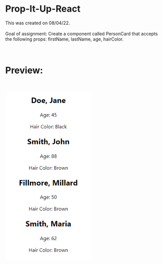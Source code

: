 # Prop-It-Up-React
This was created on 08/04/22.
<br><br>
Goal of assignment:
Create a component called PersonCard that accepts the following props: 
firstName, lastName, age, hairColor.
<br><br>
<br><h1>Preview:</h1>
<br><br>
<img src="https://github.com/Taylor-Klar/Prop-It-Up-React/blob/main/Prop%20It%20Up.png">
